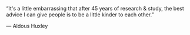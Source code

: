 “It's a little embarrassing that after 45 years of research & study, the best advice I can give people is to be a little kinder to each other.”

― Aldous Huxley
